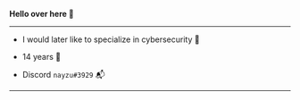 __Hello over here 🤠__

--------------
* I would later like to specialize in cybersecurity 📌

* 14 years 🎈

* Discord `nayzu#3929` 📬
--------------
